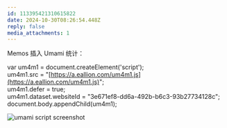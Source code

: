 ```yaml
---
id: 113395421310615822
date: 2024-10-30T08:26:54.448Z
reply: false
media_attachments: 1
---
```


Memos 插入 Umami 统计：

var um4m1 = document.createElement('script');  
um4m1.src = "[https://a.eallion.com/um4m1.js](https://a.eallion.com/um4m1.js)";  
um4m1.defer = true;  
um4m1.dataset.websiteId = "3e671ef8-dd6a-492b-b6c3-93b27734128c";  
document.body.appendChild(um4m1);

![umami script screenshot](https://files.e5n.cc/media_attachments/files/113/395/419/479/503/658/original/92b04749875f60c0.png)
